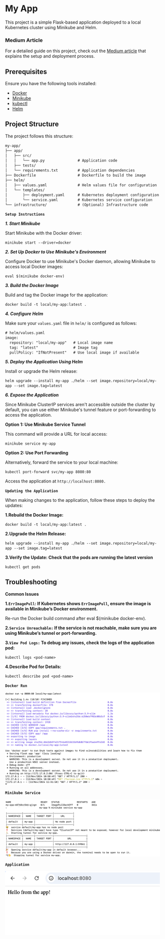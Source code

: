 # My App

This project is a simple Flask-based application deployed to a local Kubernetes cluster using Minikube and Helm.

### Medium Article

For a detailed guide on this project, check out the [Medium article](https://medium.com/@ramchandra-vadranam/building-a-complete-ci-cd-pipeline-for-eks-with-aws-ecr-codepipeline-codebuild-and-helm-98ca37bc6b50) that explains the setup and deployment process.

## Prerequisites

Ensure you have the following tools installed:

- [Docker](https://docs.docker.com/get-docker/)
- [Minikube](https://minikube.sigs.k8s.io/docs/start/)
- [kubectl](https://kubernetes.io/docs/tasks/tools/)
- [Helm](https://helm.sh/docs/intro/install/)

## Project Structure

The project follows this structure:

```plaintext
my-app/
├── app/
│   ├── src/
│   │   └── app.py               # Application code
│   ├── tests/
│   └── requirements.txt         # Application dependencies
├── Dockerfile                   # Dockerfile to build the image
├── helm/
│   ├── values.yaml              # Helm values file for configuration
│   └── templates/
│       ├── deployment.yaml      # Kubernetes deployment configuration
│       └── service.yaml         # Kubernetes service configuration
└── infrastructure/              # (Optional) Infrastructure code
```

**`Setup Instructions`**

**_1. Start Minikube_**

Start Minikube with the Docker driver:

```
minikube start --driver=docker
```

**_2. Set Up Docker to Use Minikube's Environment_**

Configure Docker to use Minikube's Docker daemon, allowing Minikube to access local Docker images:

```
eval $(minikube docker-env)
```

**_3. Build the Docker Image_**

Build and tag the Docker image for the application:

```
docker build -t local/my-app:latest .
```

**_4. Configure Helm_**

Make sure your `values.yaml` file in `helm/` is configured as follows:

```
# helm/values.yaml
image:
  repository: "local/my-app"   # Local image name
  tag: "latest"                # Image tag
  pullPolicy: "IfNotPresent"   # Use local image if available
```

**_5. Deploy the Application Using Helm_**

Install or upgrade the Helm release:

```
helm upgrade --install my-app ./helm --set image.repository=local/my-app --set image.tag=latest
```

**_6. Expose the Application_**

Since Minikube ClusterIP services aren't accessible outside the cluster by default, you can use either Minikube's tunnel feature or port-forwarding to access the application.

**Option 1: Use Minikube Service Tunnel**

This command will provide a URL for local access:

```
minikube service my-app
```

**Option 2: Use Port Forwarding**

Alternatively, forward the service to your local machine:

```
kubectl port-forward svc/my-app 8080:80
```

Access the application at `http://localhost:8080.`

**`Updating the Application`**

When making changes to the application, follow these steps to deploy the updates:

**1.Rebuild the Docker Image:**

```
docker build -t local/my-app:latest .
```

**2.Upgrade the Helm Release:**

```
helm upgrade --install my-app ./helm --set image.repository=local/my-app --set image.tag=latest
```

**3.Verify the Update: Check that the pods are running the latest version**

```
kubectl get pods
```

## Troubleshooting

**Common Issues**

**1.`ErrImagePull`: If Kubernetes shows `ErrImagePull`, ensure the image is available in Minikube’s Docker environment.**

Re-run the Docker build command after eval $(minikube docker-env).

**2.`Service Unreachable:` If the service is not reachable, make sure you are using Minikube’s tunnel or port-forwarding.**

**3.`View Pod Logs:` To debug any issues, check the logs of the application pod:**

```
kubectl logs <pod-name>
```

**4.Describe Pod for Details:**

```
kubectl describe pod <pod-name>
```

**`Docker Run`**

![Alt text](./images/docker.png)

**`Minikube Service`**

![Alt text](./images/minikube.png)

**`Application`**

![Alt text](./images/app.png)
